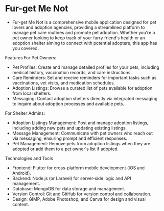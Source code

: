 # Fur-get Me Not 

- Fur-get Me Not is a comprehensive mobile application designed for pet lovers and adoption agencies, providing a streamlined platform to manage pet care routines and promote pet adoption. Whether you're a pet owner looking to keep track of your furry friend's health or an adoption shelter aiming to connect with potential adopters, this app has you covered.

Features
For Pet Owners:
* Pet Profiles: Create and manage detailed profiles for your pets, including medical history, vaccination records, and care instructions.
* Care Reminders: Set and receive reminders for important tasks such as vaccinations, vet visits, and medication schedules.
* Adoption Listings: Browse a curated list of pets available for adoption from local shelters.
* Messaging: Contact adoption shelters directly via integrated messaging to inquire about adoption processes and available pets.

For Shelter Admins:
* Adoption Listings Management: Post and manage adoption listings, including adding new pets and updating existing listings.
* Message Management: Communicate with pet owners who reach out via messaging, ensuring prompt and efficient responses.
* Pet Management: Remove pets from adoption listings when they are adopted or add them to a pet owner's list if adopted.

Technologies and Tools
* Frontend: Flutter for cross-platform mobile development (iOS and Android).
* Backend: Node.js (or Laravel) for server-side logic and API management.
* Database: MongoDB for data storage and management.
* Version Control: Git and GitHub for version control and collaboration.
* Design: GIMP, Adobe Photoshop, and Canva for design and visual content.
